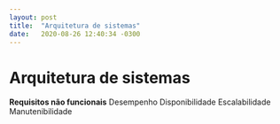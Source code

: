 ```yaml
---
layout: post
title:  "Arquitetura de sistemas"
date:   2020-08-26 12:40:34 -0300
---
```


# Arquitetura de sistemas

**Requisitos não funcionais**
Desempenho
Disponibilidade
Escalabilidade
Manutenibilidade
